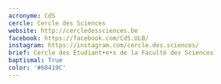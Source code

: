 ```yaml
---
acronyme: CdS
cercle: Cercle des Sciences
website: http://cercledessciences.be
facebook: https://facebook.com/CdS.ULB/
instagram: https://instagram.com/cercle.des.sciences/
brief: Cercle des Étudiant•e•s de la Faculté des Sciences
baptismal: True
color: '#60419C'
---
```

